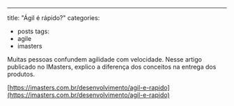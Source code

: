 ---
title: "Ágil é rápido?"
categories:
  - posts
tags:
  - agile
  - imasters

Muitas pessoas confundem agilidade com velocidade. Nesse artigo publicado no IMasters, explico a diferença dos conceitos na entrega dos produtos.

[https://imasters.com.br/desenvolvimento/agil-e-rapido](https://imasters.com.br/desenvolvimento/agil-e-rapido)